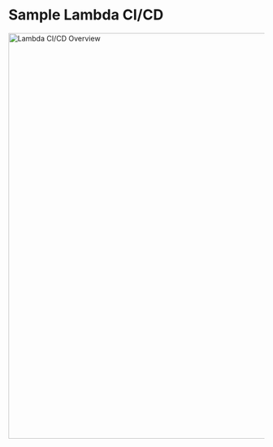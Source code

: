 # Sample Lambda CI/CD

<img src="https://github.com/user-attachments/assets/e6e2263a-de49-4822-9b9c-46f9d58404ab" alt="Lambda CI/CD Overview" width="800">

